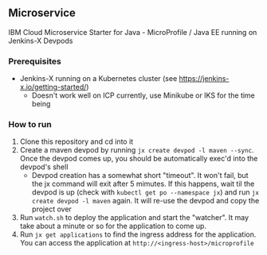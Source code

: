 ## Microservice
IBM Cloud Microservice Starter for Java - MicroProfile / Java EE running on Jenkins-X Devpods

### Prerequisites
- Jenkins-X running on a Kubernetes cluster (see https://jenkins-x.io/getting-started/)
   - Doesn't work well on ICP currently, use Minikube or IKS for the time being
   
### How to run
1) Clone this repository and cd into it
2) Create a maven devpod by running `jx create devpod -l maven --sync`. Once the devpod comes up, you should be automatically exec'd into the devpod's shell
   - Devpod creation has a somewhat short "timeout". It won't fail, but the jx command will exit after 5 mimutes. If this happens, wait til the devpod is up (check with `kubectl get po --namespace jx`) and run `jx create devpod -l maven` again. It will re-use the devpod and copy the project over
3) Run `watch.sh` to deploy the application and start the "watcher". It may take about a minute or so for the application to come up.
4) Run `jx get applications` to find the ingress address for the application. You can access the application at `http://<ingress-host>/microprofile`
